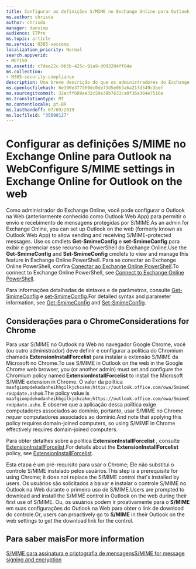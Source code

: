 ```yaml
---
title: Configurar as definições S/MIME no Exchange Online para Outlook na Web
ms.author: chrisda
author: chrisda
manager: dansimp
audience: ITPro
ms.topic: article
ms.service: O365-seccomp
localization_priority: Normal
search.appverid:
- MET150
ms.assetid: c7dee22c-9b5b-425c-91a9-d093204ff84e
ms.collection:
- M365-security-compliance
description: Uma breve descrição do que os administradores do Exchange Online precisam fazer para exibir e configurar as configurações S/MIME no Outlook na Web no Exchange Online.
ms.openlocfilehash: 6e390e377369dc0de73d5e063a6a21fd549c3bef
ms.sourcegitcommit: 32ecff689ae32c59a39b7633ca0f36a304e7516e
ms.translationtype: MT
ms.contentlocale: pt-BR
ms.lasthandoff: 07/09/2019
ms.locfileid: "35600127"
---
```

# <a name="configure-smime-settings-in-exchange-online-for-outlook-on-the-web"></a><span data-ttu-id="de17e-103">Configurar as definições S/MIME no Exchange Online para Outlook na Web</span><span class="sxs-lookup"><span data-stu-id="de17e-103">Configure S/MIME settings in Exchange Online for Outlook on the web</span></span>

<span data-ttu-id="de17e-104">Como administrador do Exchange Online, você pode configurar o Outlook na Web (anteriormente conhecido como Outlook Web App) para permitir o envio e recebimento de mensagens protegidas por S/MIME.</span><span class="sxs-lookup"><span data-stu-id="de17e-104">As an admin for Exchange Online, you can set up Outlook on the web (formerly known as Outlook Web App) to allow sending and receiving S/MIME-protected messages.</span></span> <span data-ttu-id="de17e-105">Use os cmdlets **Get-SmimeConfig** e **set-SmimeConfig** para exibir e gerenciar esse recurso no PowerShell do Exchange Online.</span><span class="sxs-lookup"><span data-stu-id="de17e-105">Use the **Get-SmimeConfig** and **Set-SmimeConfig** cmdlets to view and manage this feature in Exchange Online PowerShell.</span></span> <span data-ttu-id="de17e-106">Para se conectar ao Exchange Online PowerShell, confira [Conectar ao Exchange Online PowerShell](https://go.microsoft.com/fwlink/p/?linkid=396554).</span><span class="sxs-lookup"><span data-stu-id="de17e-106">To connect to Exchange Online PowerShell, see [Connect to Exchange Online PowerShell](https://go.microsoft.com/fwlink/p/?linkid=396554).</span></span>

<span data-ttu-id="de17e-107">Para informações detalhadas de sintaxes e de parâmetros, consulte [Get-SmimeConfig](http://technet.microsoft.com/library/4b29fa89-0840-4fe9-8885-019fcef2e02b.aspx) e [set-SmimeConfig](http://technet.microsoft.com/library/de357ce0-8143-4c36-8032-026292fc63f0.aspx).</span><span class="sxs-lookup"><span data-stu-id="de17e-107">For detailed syntax and parameter information, see [Get-SmimeConfig](http://technet.microsoft.com/library/4b29fa89-0840-4fe9-8885-019fcef2e02b.aspx) and [Set-SmimeConfig](http://technet.microsoft.com/library/de357ce0-8143-4c36-8032-026292fc63f0.aspx).</span></span>

## <a name="considerations-for-chrome"></a><span data-ttu-id="de17e-108">Considerações para o Chrome</span><span class="sxs-lookup"><span data-stu-id="de17e-108">Considerations for Chrome</span></span>

<span data-ttu-id="de17e-109">Para usar S/MIME no Outlook na Web no navegador Google Chrome, você (ou outro administrador) deve definir e configurar a política do Chromium chamada **ExtensionInstallForcelist** para instalar a extensão S/MIME da Microsoft no Chrome.</span><span class="sxs-lookup"><span data-stu-id="de17e-109">To use S/MIME in Outlook on the web in the Google Chrome web browser, you (or another admin) must set and configure the Chromium policy named **ExtensionInstallForcelist** to install the Microsoft S/MIME extension in Chrome.</span></span> <span data-ttu-id="de17e-110">O valor da política `maafgiompdekodanheihhgilkjchcakm;https://outlook.office.com/owa/SmimeCrxUpdate.ashx`é.</span><span class="sxs-lookup"><span data-stu-id="de17e-110">The policy value is `maafgiompdekodanheihhgilkjchcakm;https://outlook.office.com/owa/SmimeCrxUpdate.ashx`.</span></span> <span data-ttu-id="de17e-111">E observe que a aplicação dessa política exige computadores associados ao domínio, portanto, usar S/MIME no Chrome requer computadores associados ao domínio.</span><span class="sxs-lookup"><span data-stu-id="de17e-111">And note that applying this policy requires domain-joined computers, so using S/MIME in Chrome effectively requires domain-joined computers.</span></span>

<span data-ttu-id="de17e-112">Para obter detalhes sobre a política **ExtensionInstallForcelist** , consulte [ExtensionInstallForcelist](http://dev.chromium.org/administrators/policy-list-3#ExtensionInstallForcelist).</span><span class="sxs-lookup"><span data-stu-id="de17e-112">For details about the **ExtensionInstallForcelist** policy, see [ExtensionInstallForcelist](http://dev.chromium.org/administrators/policy-list-3#ExtensionInstallForcelist).</span></span>

<span data-ttu-id="de17e-113">Esta etapa é um pré-requisito para usar o Chrome; Ele não substitui o controle S/MIME instalado pelos usuários.</span><span class="sxs-lookup"><span data-stu-id="de17e-113">This step is a prerequisite for using Chrome; it does not replace the S/MIME control that's installed by users.</span></span> <span data-ttu-id="de17e-114">Os usuários são solicitados a baixar e instalar o controle S/MIME no Outlook na Web durante o primeiro uso de S/MIME.</span><span class="sxs-lookup"><span data-stu-id="de17e-114">Users are prompted to download and install the S/MIME control in Outlook on the web during their first use of S/MIME.</span></span> <span data-ttu-id="de17e-115">Ou, os usuários podem ir proativamente para o **S/MIME** em suas configurações do Outlook na Web para obter o link de download do controle.</span><span class="sxs-lookup"><span data-stu-id="de17e-115">Or, users can proactively go to **S/MIME** in their Outlook on the web settings to get the download link for the control.</span></span>

## <a name="for-more-information"></a><span data-ttu-id="de17e-116">Para saber mais</span><span class="sxs-lookup"><span data-stu-id="de17e-116">For more information</span></span>

[<span data-ttu-id="de17e-117">S/MIME para assinatura e criptografia de mensagens</span><span class="sxs-lookup"><span data-stu-id="de17e-117">S/MIME for message signing and encryption</span></span>](s-mime-for-message-signing-and-encryption.md)
